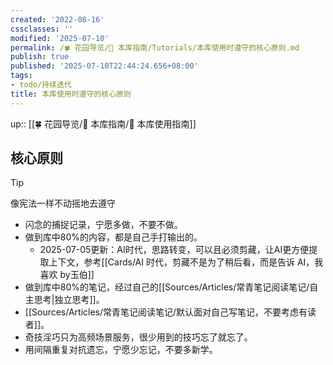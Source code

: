 ```yaml
---
created: '2022-08-16'
cssclasses: ''
modified: '2025-07-10'
permalink: /🍀 花园导览/🧰 本库指南/Tutorials/本库使用时遵守的核心原则.md
publish: true
published: '2025-07-10T22:44:24.656+08:00'
tags:
- todo/持续迭代
title: 本库使用时遵守的核心原则
---
```

up:: [[🍀 花园导览/🧰 本库指南/🧰 本库使用指南]]

## 核心原则

>[!TIP]  
> 像宪法一样不动摇地去遵守

- 闪念的捕捉记录，宁愿多做，不要不做。
- 做到库中80%的内容，都是自己手打输出的。
	- 2025-07-05更新：AI时代，思路转变，可以且必须剪藏，让AI更方便提取上下文，参考[[Cards/AI 时代，剪藏不是为了稍后看，而是告诉 AI，我喜欢 by玉伯]]
- 做到库中80%的笔记，经过自己的[[Sources/Articles/常青笔记阅读笔记/自主思考\|独立思考]]。
- [[Sources/Articles/常青笔记阅读笔记/默认面对自己写笔记，不要考虑有读者]]。
- 奇技淫巧只为高频场景服务，很少用到的技巧忘了就忘了。
- 用间隔重复对抗遗忘，宁愿少忘记，不要多新学。
